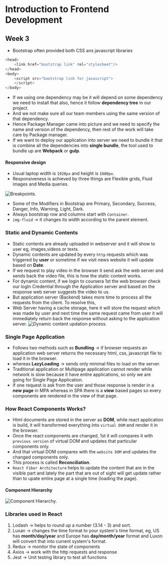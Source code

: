 # Introduction to Frontend Development
## Week 3
* Bootstrap often provided both CSS ans javascript libraries
```javascript
<head>
    <link href="bootstrap link" rel="stylesheet"/>
</head>
<body>
    <script src="bootstrap link for javascript">
    </script>
</body>
```
* If we using one dependency may be it will depend on some dependency we need to install that also, hence it follow **dependency tree** in our project.
* And we not make sure all our team members using the same version of that dependency.
* Hence Package Manager came into picture and we need to specify the name and version of the dependency, then rest of the work will take care by Package manager.
* If we want to deploy our application into server we need to bundle it that is combine all the dependencies into **single bundle**, the tool used to bundle up are **Webpack** or **gulp**.
#### Responsive design
* Usual laptop width is `1920px` and height is `1080px`.
* Responsiveness is achieved by three things are Flexible grids, Fluid images and Media queries.

![Breakpoints](https://github.com/rkishore1207/Meta-Frontend-Developer/assets/146698138/364af3d3-bb42-47f6-9459-6f74b8f1921b).

* Some of the Modifiers in Bootstrap are Primary, Secondary, Success, Danger, Info, Warning, Light, Dark.
* Always bootstrap row and columns start with `Container`.
* `img-fluid` -> it changes its width according to the parent element.

### Static and Dynamic Contents
* Static contents are already uploaded in webserver and it will show to user eg, images,videos or texts.
* Dynamic contents are updated by every `http` requests which was triggered by **user** or sometime if we visit news website it will update based on **Date**.
* If we request to play video in the browser it send ask the web server and sends back the video file, this is how the static content works.
* For dynamic content, if we login to coursera 1st the web browser check our logIn Credential through the Application server and based on the response web server suggests the video to us.
* But application server (Backend) takes more time to process all the requests from the client. To resolve this,
* Web Server having a cache storage, here it will store the request which was made by user and next time the same request came from user it will immediately return back the response without asking to the application server.
![Dynamic content updation process](https://github.com/rkishore1207/Meta-Frontend-Developer/assets/146698138/62880c83-94a9-4c57-b8d1-047f3ec268c8).
### Single Page Application
* Follows two methods such as **Bundling** -> if browser requests an application web server returns the necessary html, css, javascript file to load it in the browser.
* whereas **LazyLoading** -> sends only minimal files to load on the server.
* Traditional application or Multipage application cannot render while network is slow because it have entire applications, so only we are going for Single Page Application.
* If one request is ask from the user and those response is render in a **new page** in MPA whereas in SPA there is a **view** based pages so every components are rendered in the view of that page.
### How React Components Works?
* Html documents are stored in the server as **DOM**, while react application is build, it will transformed everything into `virtual DOM` and render it in the browser.
* Once the react components are changed, 1st it will compares it with `previous version` of virtual DOM and updates that particular components only.
* And that virtual DOM compares with the `website DOM` and updates the changed components only.
* This process is called **Reconciliation**.
* `React Fiber Architecture` helps to update the content that are in the visible part and lately the part that are out of sight will get update rather than to upate entire page at a single time (loading the page).
#### Component Hierarchy
![Component Hierarchy](https://github.com/rkishore1207/Meta-Frontend-Developer/assets/146698138/5faa9877-c61f-485d-baf7-194201f8314f).
### Libraries used in React
1. Lodash -> helps to round up a number (3.14 - 3) and sort.
2. Luxan -> changes the time format to your system's time format, eg, US has **month/day/year** and Europe has **day/month/year** format and Luxon will convert that into current system's format.
3. Redux -> monitor the state of components
4. Axios -> work with the http requests and response
5. Jest -> Unit testing library to test all functions 